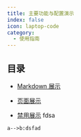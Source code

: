 ```yaml
---
title: 主要功能与配置演示
index: false
icon: laptop-code
category:
  - 使用指南
---
```


## 目录

- [Markdown 展示](markdown.md)

- [页面展示](page.md)

- [禁用展示](disable.md)
fdsa

<PlantUml>

```plantuml
a-->b:dsfad

```
</PlantUml>

<IFrameSite src="https://blog.csdn.net/"/>


<ListTable name="t_user"/>



